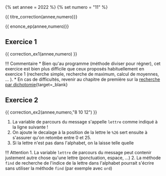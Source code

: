 {% set annee = 2022 %}
{% set numero = "11" %}


{{ titre_correction(annee,numero)}}

{{ enonce_ep(annee,numero)}}
 

## Exercice 1

{{ correction_ex1(annee,numero) }}

!!! Commentaire
    * Bien qu'au programme (méthode diviser pour régner), cet exercice est bien plus difficile que ceux proposés habituellement en exercice 1 (recherche simple, recherche de maximum, calcul de moyennes, ... ).
    * En cas de difficultés, revenir au chapitre de première sur la [recherche par dichotomie](https://fabricenativel.github.io/NSIPremiere/notionsalgo/#activite-2-recherche-dichotomique){target=_blank}


## Exercice 2 
{{ correction_ex2(annee,numero,"8 10 12") }}

1. La variable de parcours du message s'appelle `lettre` comme indiqué à la ligne suivante !
2. On ajoute le decalage à la position de la lettre le `%26` sert ensuite à s'assurer qu'on retombe entre 0 et 25.
3. Si la lettre n'est pas dans l'alphabet, on la laisse telle quelle

!!! Attention
    1. La variable `lettre` de parcours du message peut contenir justement autre chose qu'une lettre (ponctuation, espace, ...)
    2. La méthode `find` de recherche de l'indice de la lettre dans l'alphabet pourrait s'écrire sans utiliser la méthode `find` (par exemple avec `ord`)